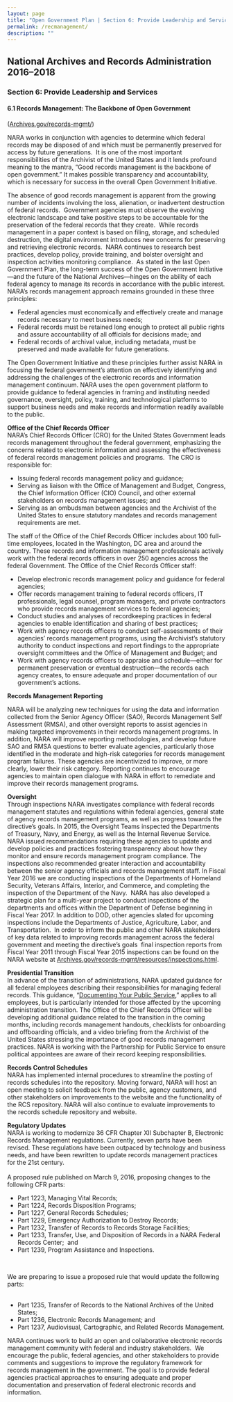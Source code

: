 ```yaml
---
layout: page
title: "Open Government Plan | Section 6: Provide Leadership and Services"
permalink: /recmanagement/
description: ""
---
```


## National Archives and Records Administration 2016–2018

### Section 6: Provide Leadership and Services

#### 6.1 Records Management: The Backbone of Open Government

<p>(<a href="http://archives.gov/records-mgmt/">Archives.gov/records-mgmt/</a>)</p>

<p>NARA works in conjunction with agencies to determine which federal records may be disposed of and which must be permanently preserved for access by future generations.&nbsp; It is one of the most important responsibilities of the Archivist of the United States and it lends profound meaning to the mantra, “Good records management is the backbone of open government.” It makes possible transparency and accountability, which is necessary for success in the overall Open Government Initiative.&nbsp;</p>

<p>The absence of good records management is apparent from the growing number of incidents involving the loss, alienation, or inadvertent destruction of federal records.&nbsp; Government agencies must observe the evolving electronic landscape and take positive steps to be accountable for the preservation of the federal records that they create.&nbsp; While records management in a paper context is based on filing, storage, and scheduled destruction, the digital environment introduces new concerns for preserving and retrieving electronic records.&nbsp; NARA continues to research best practices, develop policy, provide training, and bolster oversight and inspection activities monitoring compliance.&nbsp; As stated in the last Open Government Plan, the long-term success of the Open Government Initiative—and the future of the National Archives—hinges on the ability of each federal agency to manage its records in accordance with the public interest. NARA’s records management approach remains grounded in these three principles:</p>

<ul>
  <li>Federal agencies must economically and effectively create and manage records necessary to meet business needs;</li>
  <li>Federal records must be retained long enough to protect all public rights and assure accountability of all officials for decisions made; and</li>
  <li>Federal records of archival value, including metadata, must be preserved and made available for future generations.</li>
</ul>

<p>The Open Government Initiative and these principles further assist NARA in focusing the federal government’s attention on effectively identifying and addressing the challenges of the electronic records and information management continuum. NARA uses the open government platform to provide guidance to federal agencies in framing and instituting needed governance, oversight, policy, training, and technological platforms to support business needs and make records and information readily available to the public.</p>

<p><strong>Office of the Chief Records Officer </strong><br />
NARA’s Chief Records Officer (CRO) for the United States Government leads records management throughout the federal government, emphasizing the concerns related to electronic information and assessing the effectiveness of federal records management policies and programs.&nbsp; The CRO is responsible for:</p>

<ul>
  <li>Issuing federal records management policy and guidance;</li>
  <li>Serving as liaison with the Office of Management and Budget, Congress, the Chief Information Officer (CIO) Council, and other external stakeholders on records management issues; and</li>
  <li>Serving as an ombudsman between agencies and the Archivist of the United States to ensure statutory mandates and records management requirements are met.</li>
</ul>

<p>The staff of the Office of the Chief Records Officer includes about 100 full-time employees, located in the Washington, DC area and around the country. These records and information management professionals actively work with the federal records officers in over 250 agencies across the federal Government. The Office of the Chief Records Officer staff:</p>

<ul>
  <li>Develop electronic records management policy and guidance for federal agencies;</li>
  <li>Offer records management training to federal records officers, IT professionals, legal counsel, program managers, and private contractors who provide records management services to federal agencies;</li>
  <li>Conduct studies and analyses of recordkeeping practices in federal agencies to enable identification and sharing of best practices;</li>
  <li>Work with agency records officers to conduct self-assessments of their agencies’ records management programs, using the Archivist’s statutory authority to conduct inspections and report findings to the appropriate oversight committees and the Office of Management and Budget; and</li>
  <li>Work with agency records officers to appraise and schedule—either for permanent preservation or eventual destruction—the records each agency creates, to ensure adequate and proper documentation of our government’s actions.</li>
</ul>

<p><strong>Records Management Reporting </strong>&nbsp;</p>

<p>NARA will be analyzing new techniques for using the data and information collected from the Senior Agency Officer (SAO), Records Management Self Assessment (RMSA), and other oversight reports to assist agencies in making targeted improvements in their records management programs. In addition, NARA will improve reporting methodologies, and develop future SAO and RMSA questions to better evaluate agencies, particularly those identified in the moderate and high-risk categories for records management program failures. These agencies are incentivized to improve, or more clearly, lower their risk category. Reporting continues to encourage agencies to maintain open dialogue with NARA in effort to remediate and improve their records management programs.</p>

<p><strong>Oversight</strong><br />
Through inspections NARA investigates compliance with federal records management statutes and regulations within federal agencies, general state of agency records management programs, as well as progress towards the directive’s goals. In 2015, the Oversight Teams inspected the Departments of Treasury, Navy, and Energy, as well as the Internal Revenue Service. NARA issued recommendations requiring these agencies to update and develop policies and practices fostering transparency about how they monitor and ensure records management program compliance. The inspections also recommended greater interaction and accountability between the senior agency officials and records management staff. In Fiscal Year 2016 we are conducting inspections of the Departments of Homeland Security, Veterans Affairs, Interior, and Commerce, and completing the inspection of the Department of the Navy.&nbsp; NARA has also developed a strategic plan for a multi-year project to conduct inspections of the departments and offices within the Department of Defense beginning in Fiscal Year 2017. In addition to DOD, other agencies slated for upcoming inspections include the Departments of Justice, Agriculture, Labor, and Transportation.&nbsp; In order to inform the public and other NARA stakeholders of key data related to improving records management across the federal government and meeting the directive’s goals&nbsp; final inspection reports from Fiscal Year 2011 through Fiscal Year 2015 inspections can be found on the NARA website at <a href="http://www.archives.gov/records-mgmt/resources/inspections.html">Archives.gov/records-mgmt/resources/inspections.html</a>.</p>

<p><strong>Presidential Transition</strong><br />
In advance of the transition of administrations, NARA updated guidance for all federal employees describing their responsibilities for managing federal records. This guidance, “<a href="http://www.archives.gov/records-mgmt/publications/documenting-your-public-service.html">Documenting Your Public Service</a>,” applies to all employees, but is particularly intended for those affected by the upcoming administration transition. The Office of the Chief Records Officer will be developing additional guidance related to the transition in the coming months, including records management handouts, checklists for onboarding and offboarding officials, and a video briefing from the Archivist of the United States stressing the importance of good records management practices. NARA is working with the Partnership for Public Service to ensure political appointees are aware of their record keeping responsibilities.</p>

<p><strong>Records Control Schedules</strong><br />
NARA has implemented internal procedures to streamline the posting of records schedules into the repository. Moving forward, NARA will host an open meeting to solicit feedback from the public, agency customers, and other stakeholders on improvements to the website and the functionality of the RCS repository. NARA will also continue to evaluate improvements to the records schedule repository and website.</p>

<p><strong>Regulatory Updates</strong><br />
NARA is working to modernize 36 CFR Chapter XII Subchapter B, Electronic Records Management regulations. Currently, seven parts have been revised. These regulations have been outpaced by technology and business needs, and have been rewritten to update records management practices for the 21st century.&nbsp;<br />
<br />
A proposed rule published on March 9, 2016, proposing changes to the following CFR parts:</p>

<ul>
  <li>Part 1223, Managing Vital Records;</li>
  <li>Part 1224, Records Disposition Programs;</li>
  <li>Part 1227, General Records Schedules;</li>
  <li>Part 1229, Emergency Authorization to Destroy Records;</li>
  <li>Part 1232, Transfer of Records to Records Storage Facilities;</li>
  <li>Part 1233, Transfer, Use, and Disposition of Records in a NARA Federal Records Center;&nbsp; and</li>
  <li>Part 1239, Program Assistance and Inspections.</li>
</ul>

<p>&nbsp;</p>

<p>We are preparing to issue a proposed rule that would update the following parts:<br />
&nbsp;</p>

<ul>
  <li>Part 1235, Transfer of Records to the National Archives of the United States;</li>
  <li>Part 1236, Electronic Records Management; and</li>
  <li>Part 1237, Audiovisual, Cartographic, and Related Records Management.</li>
</ul>

<p>NARA continues work to build an open and collaborative electronic records management community with federal and industry stakeholders.&nbsp; We encourage the public, federal agencies, and other stakeholders to provide comments and suggestions to improve the regulatory framework for records management in the government. The goal is to provide federal agencies practical approaches to ensuring adequate and proper documentation and preservation of federal electronic records and information.&nbsp;</p>
